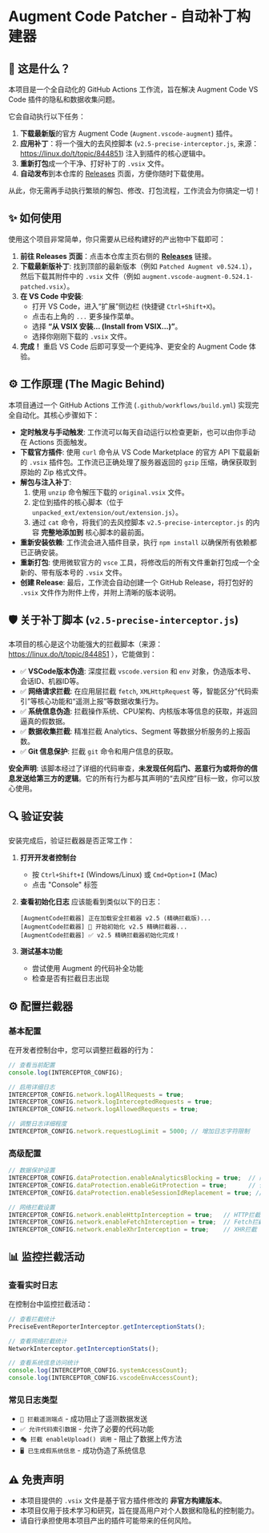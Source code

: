 # Augment Code Patcher - 自动补丁构建器

## 🚀 这是什么？

本项目是一个全自动化的 GitHub Actions 工作流，旨在解决 Augment Code VS Code 插件的隐私和数据收集问题。

它会自动执行以下任务：
1.  **下载最新版**的官方 Augment Code (`Augment.vscode-augment`) 插件。
2.  **应用补丁**：将一个强大的去风控脚本 (`v2.5-precise-interceptor.js`, 来源：https://linux.do/t/topic/844851) 注入到插件的核心逻辑中。
3.  **重新打包**成一个干净、打好补丁的 `.vsix` 文件。
4.  **自动发布**到本仓库的 [Releases](https://github.com/cylind/augment-code-patcher/releases) 页面，方便你随时下载使用。

从此，你无需再手动执行繁琐的解包、修改、打包流程，工作流会为你搞定一切！

## ✨ 如何使用

使用这个项目非常简单，你只需要从已经构建好的产出物中下载即可：

1.  **前往 Releases 页面**：点击本仓库主页右侧的 [**Releases**](https://github.com/cylind/augment-code-patcher/releases) 链接。
2.  **下载最新版补丁**: 找到顶部的最新版本（例如 `Patched Augment v0.524.1`），然后下载其附件中的 `.vsix` 文件（例如 `augment.vscode-augment-0.524.1-patched.vsix`）。
3.  **在 VS Code 中安装**:
    *   打开 VS Code，进入“扩展”侧边栏 (快捷键 `Ctrl+Shift+X`)。
    *   点击右上角的 `...` 更多操作菜单。
    *   选择 **“从 VSIX 安装... (Install from VSIX...)”**。
    *   选择你刚刚下载的 `.vsix` 文件。
4.  **完成！** 重启 VS Code 后即可享受一个更纯净、更安全的 Augment Code 体验。


## ⚙️ 工作原理 (The Magic Behind)

本项目通过一个 GitHub Actions 工作流 (`.github/workflows/build.yml`) 实现完全自动化。其核心步骤如下：

- **定时触发与手动触发**: 工作流可以每天自动运行以检查更新，也可以由你手动在 Actions 页面触发。
- **下载官方插件**: 使用 `curl` 命令从 VS Code Marketplace 的官方 API 下载最新的 `.vsix` 插件包。工作流已正确处理了服务器返回的 `gzip` 压缩，确保获取到原始的 Zip 格式文件。
- **解包与注入补丁**:
    1.  使用 `unzip` 命令解压下载的 `original.vsix` 文件。
    2.  定位到插件的核心脚本（位于 `unpacked_ext/extension/out/extension.js`）。
    3.  通过 `cat` 命令，将我们的去风控脚本 `v2.5-precise-interceptor.js` 的内容 **完整地添加到** 核心脚本的最前面。
- **重新安装依赖**: 工作流会进入插件目录，执行 `npm install` 以确保所有依赖都已正确安装。
- **重新打包**: 使用微软官方的 `vsce` 工具，将修改后的所有文件重新打包成一个全新的、带有版本号的 `.vsix` 文件。
- **创建 Release**: 最后，工作流会自动创建一个 GitHub Release，将打包好的 `.vsix` 文件作为附件上传，并附上清晰的版本说明。

## 🛡️ 关于补丁脚本 (`v2.5-precise-interceptor.js`)

本项目的核心是这个功能强大的拦截脚本（来源：https://linux.do/t/topic/844851 ），它能做到：

- ✅ **VSCode版本伪造**: 深度拦截 `vscode.version` 和 `env` 对象，伪造版本号、会话ID、机器ID等。
- ✅ **网络请求拦截**: 在应用层拦截 `fetch`, `XMLHttpRequest` 等，智能区分“代码索引”等核心功能和“遥测上报”等数据收集行为。
- ✅ **系统信息伪造**: 拦截操作系统、CPU架构、内核版本等信息的获取，并返回逼真的假数据。
- ✅ **数据收集拦截**: 精准拦截 Analytics、Segment 等数据分析服务的上报函数。
- ✅ **Git 信息保护**: 拦截 `git` 命令和用户信息的获取。

**安全声明**: 该脚本经过了详细的代码审查，**未发现任何后门、恶意行为或将你的信息发送给第三方的逻辑**。它的所有行为都与其声明的“去风控”目标一致，你可以放心使用。

## 🔍 验证安装

安装完成后，验证拦截器是否正常工作：

1. **打开开发者控制台**
   - 按 `Ctrl+Shift+I` (Windows/Linux) 或 `Cmd+Option+I` (Mac)
   - 点击 "Console" 标签

2. **查看初始化日志**
   应该能看到类似以下的日志：
   ```
   [AugmentCode拦截器] 正在加载安全拦截器 v2.5 (精确拦截版)...
   [AugmentCode拦截器] 🚀 开始初始化 v2.5 精确拦截器...
   [AugmentCode拦截器] ✅ v2.5 精确拦截器初始化完成！
   ```

3. **测试基本功能**
   - 尝试使用 Augment 的代码补全功能
   - 检查是否有拦截日志出现

## ⚙️ 配置拦截器

### 基本配置

在开发者控制台中，您可以调整拦截器的行为：

```javascript
// 查看当前配置
console.log(INTERCEPTOR_CONFIG);

// 启用详细日志
INTERCEPTOR_CONFIG.network.logAllRequests = true;
INTERCEPTOR_CONFIG.network.logInterceptedRequests = true;
INTERCEPTOR_CONFIG.network.logAllowedRequests = true;

// 调整日志详细程度
INTERCEPTOR_CONFIG.network.requestLogLimit = 5000; // 增加日志字符限制
```

### 高级配置

```javascript
// 数据保护设置
INTERCEPTOR_CONFIG.dataProtection.enableAnalyticsBlocking = true;  // 阻止分析数据
INTERCEPTOR_CONFIG.dataProtection.enableGitProtection = true;      // 保护Git信息
INTERCEPTOR_CONFIG.dataProtection.enableSessionIdReplacement = true; // 替换会话ID

// 网络拦截设置
INTERCEPTOR_CONFIG.network.enableHttpInterception = true;   // HTTP拦截
INTERCEPTOR_CONFIG.network.enableFetchInterception = true;  // Fetch拦截
INTERCEPTOR_CONFIG.network.enableXhrInterception = true;    // XHR拦截
```

## 📊 监控拦截活动

### 查看实时日志

在控制台中监控拦截活动：

```javascript
// 查看拦截统计
PreciseEventReporterInterceptor.getInterceptionStats();

// 查看网络拦截统计
NetworkInterceptor.getInterceptionStats();

// 查看系统信息访问统计
console.log(INTERCEPTOR_CONFIG.systemAccessCount);
console.log(INTERCEPTOR_CONFIG.vscodeEnvAccessCount);
```

### 常见日志类型

- `🚫 拦截遥测端点` - 成功阻止了遥测数据发送
- `✅ 允许代码索引数据` - 允许了必要的代码功能
- `🎭 拦截 enableUpload() 调用` - 阻止了数据上传方法
- `🖥️ 已生成假系统信息` - 成功伪造了系统信息

## ⚠️ 免责声明

- 本项目提供的 `.vsix` 文件是基于官方插件修改的 **非官方构建版本**。
- 本项目仅用于技术学习和研究，旨在提高用户对个人数据和隐私的控制能力。
- 请自行承担使用本项目产出的插件可能带来的任何风险。